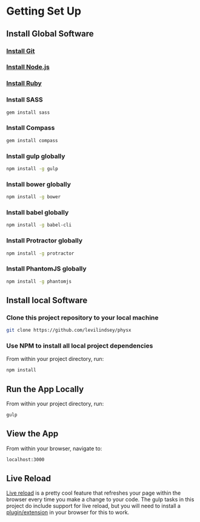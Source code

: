 # Getting Set Up

## Install Global Software

### [Install Git][git-url]

### [Install Node.js][node-url]

### [Install Ruby][ruby-url]

### Install SASS

```bash
gem install sass
```

### Install Compass

```bash
gem install compass
```

### Install gulp globally

```bash
npm install -g gulp
```

### Install bower globally

```bash
npm install -g bower
```

### Install babel globally

```bash
npm install -g babel-cli
```

### Install Protractor globally

```bash
npm install -g protractor
```

### Install PhantomJS globally

```bash
npm install -g phantomjs
```

## Install local Software

### Clone this project repository to your local machine

```bash
git clone https://github.com/levilindsey/physx
```

### Use NPM to install all local project dependencies

From within your project directory, run:

```bash
npm install
```

## Run the App Locally

From within your project directory, run:

```bash
gulp
```

## View the App

From within your browser, navigate to:

```bash
localhost:3000
```

## Live Reload

[Live reload][live-reload-url] is a pretty cool feature that refreshes your page within the browser every time you make 
a change to your code. The gulp tasks in this project do include support for live reload, but you will need to install 
a [plugin/extension][live-reload-extension-url] in your browser for this to work.



[git-url]: http://git-scm.com/
[node-url]: http://nodejs.org/
[ruby-url]: https://www.ruby-lang.org/en/
[live-reload-url]: http://livereload.com/
[live-reload-extension-url]: http://feedback.livereload.com/knowledgebase/articles/86242-how-do-i-install-and-use-the-browser-extensions-
